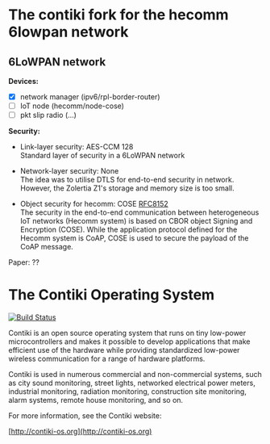 # The contiki fork for the hecomm 6lowpan network

## 6LoWPAN network
**Devices:**
- [x] network manager (ipv6/rpl-border-router)
- [ ] IoT node (hecomm/node-cose)
- [ ] pkt slip radio (...)

**Security:**
* Link-layer security:    AES-CCM 128\
Standard layer of security in a 6LoWPAN network

* Network-layer security: None \
The idea was to utilise DTLS for end-to-end security in network. However, the Zolertia Z1's storage and memory size is too small.

* Object security for hecomm: COSE [RFC8152](https://tools.ietf.org/html/rfc8152)\
The security in the end-to-end communication between heterogeneous IoT networks (Hecomm system) is based on CBOR object Signing and Encryption (COSE). While the application protocol defined for the Hecomm system is CoAP, COSE is used to secure the payload of the CoAP message.

Paper: ??


The Contiki Operating System
============================

[![Build Status](https://travis-ci.org/contiki-os/contiki.svg?branch=release-3-0)](https://travis-ci.org/contiki-os/contiki/branches)

Contiki is an open source operating system that runs on tiny low-power
microcontrollers and makes it possible to develop applications that
make efficient use of the hardware while providing standardized
low-power wireless communication for a range of hardware platforms.

Contiki is used in numerous commercial and non-commercial systems,
such as city sound monitoring, street lights, networked electrical
power meters, industrial monitoring, radiation monitoring,
construction site monitoring, alarm systems, remote house monitoring,
and so on.

For more information, see the Contiki website:

[http://contiki-os.org](http://contiki-os.org)
